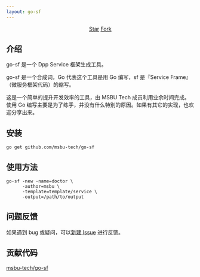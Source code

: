 ```yaml
---
layout: go-sf
---
```


<script async defer src="https://buttons.github.io/buttons.js"></script>
<center>
<p>
<a class="github-button" href="https://github.com/msbu-tech/go-sf" data-icon="octicon-star" data-count-href="/msbu-tech/go-sf/stargazers" data-count-api="/repos/msbu-tech/go-sf#stargazers_count" data-count-aria-label="# stargazers on GitHub" aria-label="Star msbu-tech/go-sf on GitHub">Star</a>
<a class="github-button" href="https://github.com/msbu-tech/go-sf/fork" data-icon="octicon-repo-forked" data-count-href="/msbu-tech/go-sf/network" data-count-api="/repos/msbu-tech/go-sf#forks_count" data-count-aria-label="# forks on GitHub" aria-label="Fork msbu-tech/go-sf on GitHub">Fork</a>
</p>
</center>

## 介绍

go-sf 是一个 Dpp Service 框架生成工具。

go-sf 是一个合成词，Go 代表这个工具是用 Go 编写，sf 是『Service Frame』（微服务框架代码）的缩写。

这是一个简单的提升开发效率的工具，由 MSBU Tech 成员利用业余时间完成。使用 Go 编写主要是为了练手，并没有什么特别的原因。如果有其它的实现，也欢迎分享出来。

## 安装

```shell
go get github.com/msbu-tech/go-sf
```

## 使用方法

```shell
go-sf -new -name=doctor \
      -author=msbu \
      -template=template/service \
      -output=/path/to/output
```

## 问题反馈

如果遇到 bug 或疑问，可以[新建 Issue](https://github.com/msbu-tech/go-sf/issues/new) 进行反馈。

## 贡献代码

<a href="https://github.com/msbu-tech/go-sf">msbu-tech/go-sf</a>
